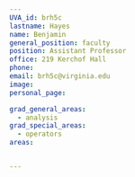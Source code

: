 ```yaml
---
UVA_id: brh5c
lastname: Hayes
name: Benjamin
general_position: faculty
position: Assistant Professor
office: 219 Kerchof Hall
phone:
email: brh5c@virginia.edu
image:
personal_page:

grad_general_areas:
  - analysis
grad_special_areas:
  - operators
areas:


---
```

